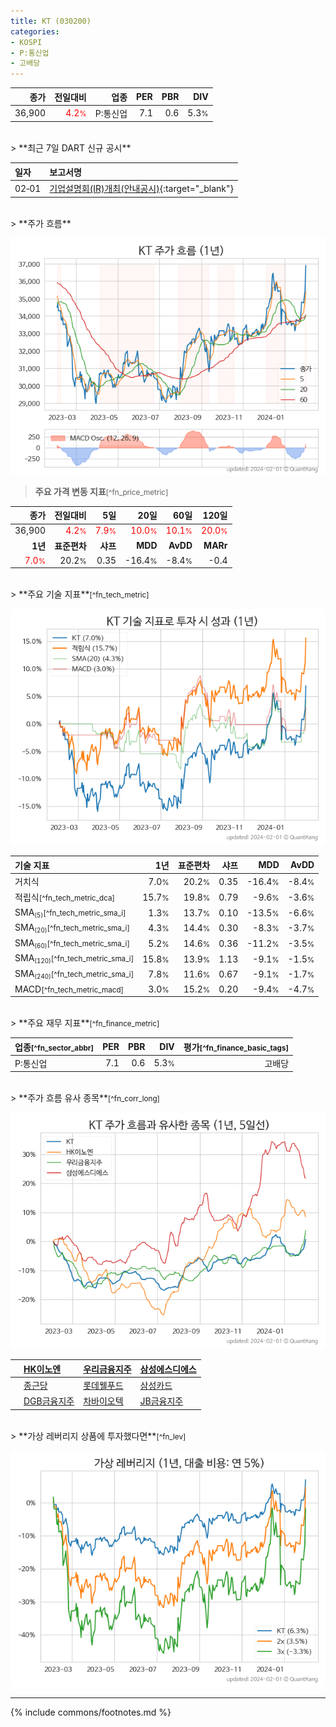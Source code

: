 ```yaml
---
title: KT (030200)
categories:
- KOSPI
- P:통신업
- 고배당
---
```

| **종가** | **전일대비** | **업종** | **PER** | **PBR** | **DIV** |
| -------: | -----------: | -------: | ------: | ------: | ------: |
| 36,900 | <span style="color: red">4.2<small>%</small></span> | P:통신업 | 7.1 | 0.6 | 5.3<small>%</small> |

<!-- more -->

<br>
> **최근 7일 DART 신규 공시**<a id="dart"></a>


| **일자** | **보고서명** |
| :--------- | :----------- |
| 02&#x2011;01 | [기업설명회(IR)개최(안내공시)](https://dart.fss.or.kr/dsaf001/main.do?rcpNo=20240201800352){:target="_blank"} |

<br>
> **주가 흐름**<a id="price"></a>

![030200](/stock/images/030200.png)

> **주요 가격 변동 지표**<small>[^fn_price_metric]</small>

| **종가** | **전일대비** | **5일** | **20일** | **60일** | **120일** |
| -------: | -----------: | ------: | -------: | -------: | --------: |
| 36,900 | <span style="color: red">4.2<small>%</small></span> | <span style="color: red">7.9<small>%</small></span> | <span style="color: red">10.0<small>%</small></span> | <span style="color: red">10.1<small>%</small></span> | <span style="color: red">20.0<small>%</small></span> |
| **1년** | **표준편차** | **샤프** | **MDD** | **AvDD** | **MARr** |
| <span style="color: red">7.0<small>%</small></span> | 20.2<small>%</small> | 0.35 | -16.4<small>%</small> | -8.4<small>%</small> | -0.4 |

<br>
> **주요 기술 지표**<small>[^fn_tech_metric]</small>


![030200](/stock/images/030200_tech.png)

| **기술 지표** | **1년** | **표준편차** | **샤프** | **MDD** | **AvDD** |
| :------------ | ------: | -----------: | -------: | ------: | -------: |
| 거치식 | 7.0<small>%</small> | 20.2<small>%</small> | 0.35 | -16.4<small>%</small> | -8.4<small>%</small> |
| 적립식<small>[^fn_tech_metric_dca]</small> | 15.7<small>%</small> | 19.8<small>%</small> | 0.79 | -9.6<small>%</small> | -3.6<small>%</small> |
| SMA<small><sub>(5)</sub></small><small>[^fn_tech_metric_sma_i]</small> | 1.3<small>%</small> | 13.7<small>%</small> | 0.10 | -13.5<small>%</small> | -6.6<small>%</small> |
| SMA<small><sub>(20)</sub></small><small>[^fn_tech_metric_sma_i]</small> | 4.3<small>%</small> | 14.4<small>%</small> | 0.30 | -8.3<small>%</small> | -3.7<small>%</small> |
| SMA<small><sub>(60)</sub></small><small>[^fn_tech_metric_sma_i]</small> | 5.2<small>%</small> | 14.6<small>%</small> | 0.36 | -11.2<small>%</small> | -3.5<small>%</small> |
| SMA<small><sub>(120)</sub></small><small>[^fn_tech_metric_sma_i]</small> | 15.8<small>%</small> | 13.9<small>%</small> | 1.13 | -9.1<small>%</small> | -1.5<small>%</small> |
| SMA<small><sub>(240)</sub></small><small>[^fn_tech_metric_sma_i]</small> | 7.8<small>%</small> | 11.6<small>%</small> | 0.67 | -9.1<small>%</small> | -1.7<small>%</small> |
| MACD<small>[^fn_tech_metric_macd]</small> | 3.0<small>%</small> | 15.2<small>%</small> | 0.20 | -9.4<small>%</small> | -4.7<small>%</small> |

<br>
> **주요 재무 지표**<small>[^fn_finance_metric]</small>

| **업종**<small>[^fn_sector_abbr]</small> | **PER** | **PBR** | **DIV** | **평가**<small>[^fn_finance_basic_tags]</small> |
| :--------------------------------------- | ------: | ------: | ------: | ----------------------------------------------: |
| P:통신업 | 7.1 | 0.6 | 5.3<small>%</small> | 고배당 |

<br>
> **주가 흐름 유사 종목**<a id="corr"></a><small>[^fn_corr_long]</small>

![030200](/stock/images/030200_corr.png)

|    | [HK이노엔](/195940/) | [우리금융지주](/316140/) | [삼성에스디에스](/018260/) |
| :- | :------------------------------------- | :------------------------------------- | :--------------------------------------|
|    | [종근당](/185750/) | [롯데웰푸드](/280360/) | [삼성카드](/029780/) |
|    | [DGB금융지주](/139130/) | [차바이오텍](/085660/) | [JB금융지주](/175330/) |

<br>
> **가상 레버리지 상품에 투자했다면**<a id="2x"></a><small>[^fn_lev]</small>

![030200](/stock/images/030200_2x.png)

---
{% include commons/footnotes.md %}